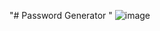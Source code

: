 "# Password Generator " 
![image](https://user-images.githubusercontent.com/65042690/199459884-3ce663df-a068-441f-9462-5a29cc7238e3.png)
